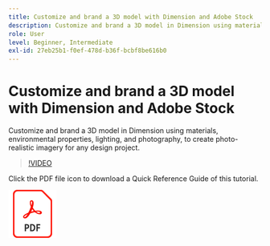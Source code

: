 ```yaml
---
title: Customize and brand a 3D model with Dimension and Adobe Stock
description: Customize and brand a 3D model in Dimension using materials, environmental properties, lighting, and photography, to create photo-realistic imagery for any design project
role: User
level: Beginner, Intermediate
exl-id: 27eb25b1-f0ef-478d-b36f-bcbf8be616b0
---
```

# Customize and brand a 3D model with Dimension and Adobe Stock

Customize and brand a 3D model in Dimension using materials, environmental properties, lighting, and photography, to create photo-realistic imagery for any design project.

>[!VIDEO](https://video.tv.adobe.com/v/331005?hidetitle=true)

Click the PDF file icon to download a Quick Reference Guide of this tutorial.

[![PDF File Icon](../assets/acrobat_PDF_96.png)](../quick-reference/SkiptheShootGettheShot.pdf)
